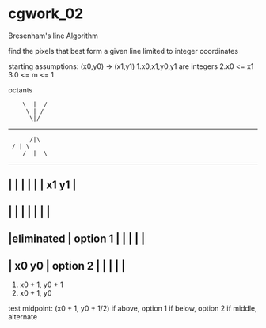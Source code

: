 # cgwork_02
Bresenham's line Algorithm

find the pixels that best form a given line
limited to integer coordinates

starting assumptions:
 (x0,y0) -> (x1,y1)
1.x0,x1,y0,y1 are integers
2.x0 <= x1
3.0 <= m <= 1

octants

        \  |  /
         \ | /
          \|/
-----------------------
          /|\
	 / | \
        /  |  \
	
-----------------------------------------------------------------
|           |          |          |         |          | x1 y1  |
-----------------------------------------------------------------
|           |          |          |         |          |        |
-----------------------------------------------------------------
|eliminated | option 1 |          |         |          |        |
-----------------------------------------------------------------
| x0 y0     | option 2 |          |         |          |        |
-----------------------------------------------------------------

1. x0 + 1, y0 + 1
2. x0 + 1, y0

test midpoint: (x0 + 1, y0 + 1/2)
if above, option 1
if below, option 2
if middle, alternate
